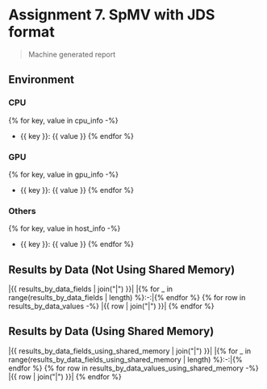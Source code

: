 # Assignment 7. SpMV with JDS format

> Machine generated report

## Environment

### CPU

{% for key, value in cpu_info -%}
- {{ key }}: {{ value }}
{% endfor %}
### GPU

{% for key, value in gpu_info -%}
- {{ key }}: {{ value }}
{% endfor %}
### Others

{% for key, value in host_info -%}
- {{ key }}: {{ value }}
{% endfor %}
## Results by Data (Not Using Shared Memory)

|{{ results_by_data_fields | join("|") }}|
|{% for _ in range(results_by_data_fields | length) %}:-:|{% endfor %}
{% for row in results_by_data_values -%}
|{{ row | join("|") }}|
{% endfor %}
## Results by Data (Using Shared Memory)

|{{ results_by_data_fields_using_shared_memory | join("|") }}|
|{% for _ in range(results_by_data_fields_using_shared_memory | length) %}:-:|{% endfor %}
{% for row in results_by_data_values_using_shared_memory -%}
|{{ row | join("|") }}|
{% endfor %}
